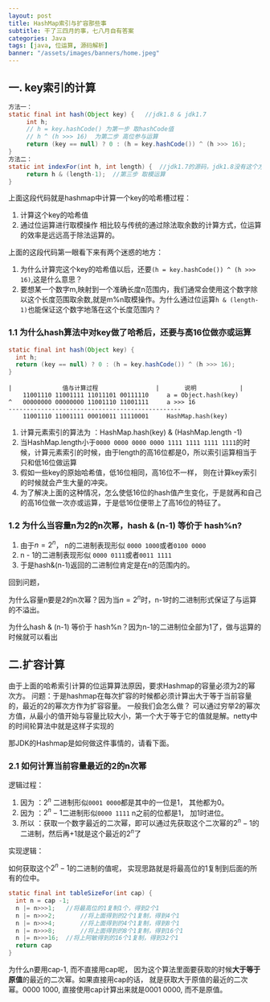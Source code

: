 ```yaml
---
layout: post
title: HashMap索引与扩容那些事
subtitle: 干了三四月的事，七八月自有答案
categories: Java
tags: [java, 位运算, 源码解析]
banner: "/assets/images/banners/home.jpeg"
---
```


## **一. key索引的计算**

```java
方法一：
static final int hash(Object key) {   //jdk1.8 & jdk1.7
     int h;
     // h = key.hashCode() 为第一步 取hashCode值
     // h ^ (h >>> 16)  为第二步 高位参与运算
     return (key == null) ? 0 : (h = key.hashCode()) ^ (h >>> 16);
}
方法二：
static int indexFor(int h, int length) {  //jdk1.7的源码，jdk1.8没有这个方法，但是实现原理一样的
     return h & (length-1);  //第三步 取模运算
}
```

上面这段代码就是hashmap中计算一个key的哈希槽过程：
1. 计算这个key的哈希值
2. 通过位运算进行取模操作
相比较与传统的通过除法取余数的计算方式，位运算的效率是远远高于除法运算的。

上面的这段代码第一眼看下来有两个迷惑的地方：
1. 为什么计算完这个key的哈希值以后，还要`(h = key.hashCode()) ^ (h >>> 16)`,这是什么意思？
2. 要想某一个数字m,映射到一个准确长度n范围内，我们通常会使用这个数字除以这个长度范围取余数,就是m%n取模操作。为什么通过位运算`h & (length-1)`也能保证这个数字地落在这个长度范围内？



### **1.1 为什么hash算法中对key做了哈希后，还要与高16位做亦或运算**

```java
static final int hash(Object key) {
  int h;
  return (key == null) ? 0 : (h = key.hashCode()) ^ (h >>> 16);
}
```

```
|              值与计算过程                |       说明            |
    11001110 11001111 11011101 00111110     a = Object.hash(key)
^   00000000 00000000 11001110 11001111     a >>> 16
------------------------------------------------
    11001110 11001111 00010011 11110001     HashMap.hash(key)
```

1. 计算元素索引的算法为 ：HashMap.hash(key) & (HashMap.length -1)
2. 当HashMap.length小于`0000 0000 0000 0000 1111 1111 1111 1111`的时候，计算元素索引的时候，由于length的高16位都是0，所以索引运算相当于只和低16位做运算
3. 假如一些key的原始哈希值，低16位相同，高16位不一样， 则在计算key索引的时候就会产生大量的冲突。
4. 为了解决上面的这种情况，怎么使低16位的hash值产生变化，于是就再和自己的高16位做一次亦或运算，于是低16位便带上了高16位的特征了。



### **1.2 为什么当容量n为2的n次幂，hash & (n-1) 等价于 hash%n?**

1. 由于$n=2^n$， n的二进制表现形似 `0000 1000`或者`0100 0000`
1. n - 1的二进制表现形似 `0000 0111`或者`0011 1111`
1. 于是hash&(n-1)返回的二进制位肯定是在n的范围内的。

回到问题，

为什么容量n要是2的n次幂？因为当$n=2^n$时，n-1时的二进制形式保证了与运算的不溢出。

为什么hash & (n-1) 等价于 hash%n？因为n-1的二进制位全部为1了，做与运算的时候就可以看出

## **二.扩容计算**
由于上面的哈希索引计算的位运算算法原因，要求Hashmap的容量必须为2的幂次方。
问题：于是hashmap在每次扩容的时候都必须计算出大于等于当前容量的，最近的2的幂次方作为扩容容量。
一般我们会怎么做？
可以通过穷举2的幂次方值，从最小的值开始与容量比较大小，第一个大于等于它的值就是解。netty中的时间轮算法中就是这样子实现的

那JDK的Hashmap是如何做这件事情的，请看下面。
### **2.1 如何计算当前容量最近的2的n次幂**

逻辑过程：

1. 因为 ：$2^n$       二进制形似` 0001 0000 `都是其中的一位是1， 其他都为0。
2. 因为 ：$2^n-1$二进制形似`0000 1111`   n之前的位都是1， 加1时进位。
3. 所以 ：获取一个数字最近的二次幂，即可以通过先获取这个二次幂的$2^n-1$的二进制，然后再+1就是这个最近的$2^n$了

实现逻辑：

如何获取这个$2^n-1$的二进制的值呢， 实现思路就是将最高位的1复制到后面的所有的位中。

```java
static final int tableSizeFor(int cap) {
  int n = cap -1;
  n |= n>>>1;   //将最高位的1复制1个，得到2个1
  n |= n>>>2;		//将上面得到的2个1复制，得到4个1
  n |= n>>>4;		//将上面得到的4个1复制，得到8个1
  n |= n>>>8;		//将上面得到的8个1复制，得到16个1
  n |= n>>>16;	//将上阿敏得到的16个1复制，得到32个1
  return cap
}
```

为什么n要用cap-1, 而不直接用cap呢， 因为这个算法里面要获取的时候**大于等于原值**的最近的二次幂。如果直接用cap的话， 就是获取大于原值的最近的二次幂。0000 1000, 直接使用cap计算出来就是0001 0000, 而不是原值。

